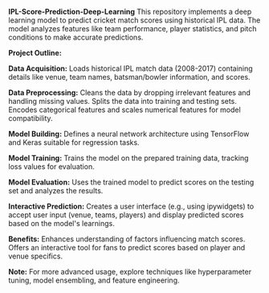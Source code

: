 **IPL-Score-Prediction-Deep-Learning**
This repository implements a deep learning model to predict cricket match scores using historical IPL data. The model analyzes features like team performance, player statistics, and pitch conditions to make accurate predictions.

**Project Outline:**

**Data Acquisition:** Loads historical IPL match data (2008-2017) containing details like venue, team names, batsman/bowler information, and scores.

**Data Preprocessing:**
Cleans the data by dropping irrelevant features and handling missing values.
Splits the data into training and testing sets.
Encodes categorical features and scales numerical features for model compatibility.

**Model Building:** Defines a neural network architecture using TensorFlow and Keras suitable for regression tasks.

**Model Training:** Trains the model on the prepared training data, tracking loss values for evaluation.

**Model Evaluation:** Uses the trained model to predict scores on the testing set and analyzes the results.

**Interactive Prediction:** Creates a user interface (e.g., using ipywidgets) to accept user input (venue, teams, players) and display predicted scores based on the model's learnings.

**Benefits:**
Enhances understanding of factors influencing match scores.
Offers an interactive tool for fans to predict scores based on player and venue specifics.

**Note:**
For more advanced usage, explore techniques like hyperparameter tuning, model ensembling, and feature engineering.
